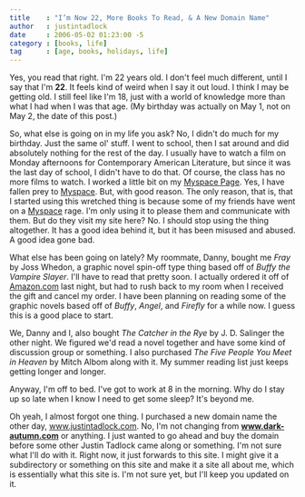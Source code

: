 ```yaml
---
title    : "I’m Now 22, More Books To Read, & A New Domain Name"
author   : justintadlock
date     : 2006-05-02 01:23:00 -5
category : [books, life]
tag      : [age, books, holidays, life]
---
```


Yes, you read that right.  I'm 22 years old.  I don't feel much different, until I say that I'm <strong> 22</strong>.  It feels kind of weird when I say it out loud.  I think I may be getting old.  I still feel like I'm 18, just with a world of knowledge more than what I had when I was that age.  (My birthday was actually on May 1, not on May 2, the date of this post.)

So, what else is going on in my life you ask?
No, I didn't do much for my birthday.  Just the same ol' stuff.  I went to school, then I sat around and did absolutely nothing for the rest of the day.  I usually have to watch a film on Monday afternoons for Contemporary American Literature, but since it was the last day of school, I didn't have to do that.  Of course, the class has no more films to watch.  I worked a little bit on my <a href="http://www.myspace.com/justintadlock" title="Justin Tadlock's Myspace Page" rel="external"> Myspace Page</a>.  Yes, I have fallen prey to <a href="http://www.myspace.com" title="Myspace [dot] Com" rel="external"> Myspace</a>.  But, with good reason.  The only reason, that is, that I started using this wretched thing is because some of my friends have went on a <a href="http://www.myspace.com" title="Myspace [dot] Com" rel="external"> Myspace</a> rage.  I'm only using it to please them and communicate with them.  But do they visit my site here? No.  I should stop using the thing altogether.  It has a good idea behind it, but it has been misused and abused.  A good idea gone bad.

What else has been going on lately?
My roommate, Danny, bought me <em> Fray</em> by Joss Whedon, a graphic novel spin-off type thing based off of <em> Buffy the Vampire Slayer</em>.  I'll have to read that pretty soon.  I actually ordered it off of <a href="http://www.amazon.com" title="Amazon Website" rel="external"> Amazon.com</a> last night, but had to rush back to my room when I received the gift and cancel my order.  I have been planning on reading some of the graphic novels based off of <em> Buffy</em>, <em> Angel</em>, and <em> Firefly</em> for a while now.  I guess this is a good place to start.

We, Danny and I, also bought <em> The Catcher in the Rye</em> by J. D. Salinger the other night.  We figured we'd read a novel together and have some kind of discussion group or something.  I also purchased <em> The Five People You Meet in Heaven</em> by Mitch Albom along with it.  My summer reading list just keeps getting longer and longer.

Anyway, I'm off to bed.  I've got to work at 8 in the morning.  Why do I stay up so late when I know I need to get some sleep?  It's beyond me.

Oh yeah, I almost forgot one thing.  I purchased a new domain name the other day, <a href="http://justintadlock.com" title="Justin Tadlock's Website"> www.justintadlock.com</a>.  No, I'm not changing from <strong> www.dark-autumn.com</strong> or anything.  I just wanted to go ahead and buy the domain before some other Justin Tadlock came along or something.  I'm not sure what I'll do with it.  Right now, it just forwards to this site.  I might give it a subdirectory or something on this site and make it a site all about me, which is essentially what this site is.  I'm not sure yet, but I'll keep you updated on it.
